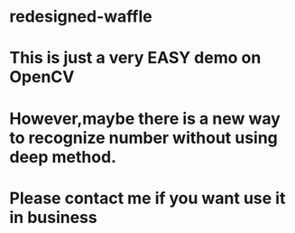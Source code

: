 # redesigned-waffle
# This is just a very EASY demo on OpenCV
# However,maybe there is a new way to recognize number without using deep method.
# Please contact me if you want use it in business
